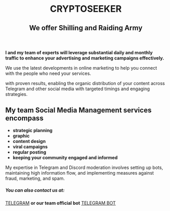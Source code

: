 <header>
  <h1>CRYPTOSEEKER</h1>
<h2>We offer Shilling and Raiding Army</h2>
</header>

<b>I and my team of experts will leverage substantial daily and monthly traffic to enhance your advertising and marketing campaigns effectively.</b>

We use the latest developments in online marketing to help you connect with the people who need your services.

with proven results, enabling the organic distribution of your content across Telegram and other social media with targeted timings and engaging strategies.

## My team Social Media Management services encompass

- <b>strategic planning</b>
- <b>graphic</b>
- <b>content design</b>
- <b>viral campaigns</b>
- <b>regular posting</b>
- <b>keeping your community engaged and informed</b>

My expertise in Telegram and Discord moderation involves setting up bots, maintaining high information flow, and implementing measures against fraud, marketing, and spam.
<footer>
  
<!--
  <<< Author notes: Footer >>>
  Add a link to get support, GitHub status page, code of conduct, license link.
-->
##### You can also contact us at: 
[TELEGRAM](https://t.me/Dr_crypto_seeker) **or our team official bot** [TELEGRAM BOT](https://tome/DrCryptoSeeker_bot)
</footer>
